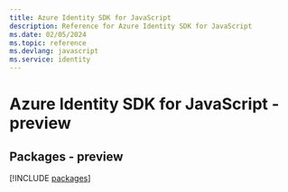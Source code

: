 ```yaml
---
title: Azure Identity SDK for JavaScript
description: Reference for Azure Identity SDK for JavaScript
ms.date: 02/05/2024
ms.topic: reference
ms.devlang: javascript
ms.service: identity
---
```

# Azure Identity SDK for JavaScript - preview
## Packages - preview
[!INCLUDE [packages](identity-index.md)]